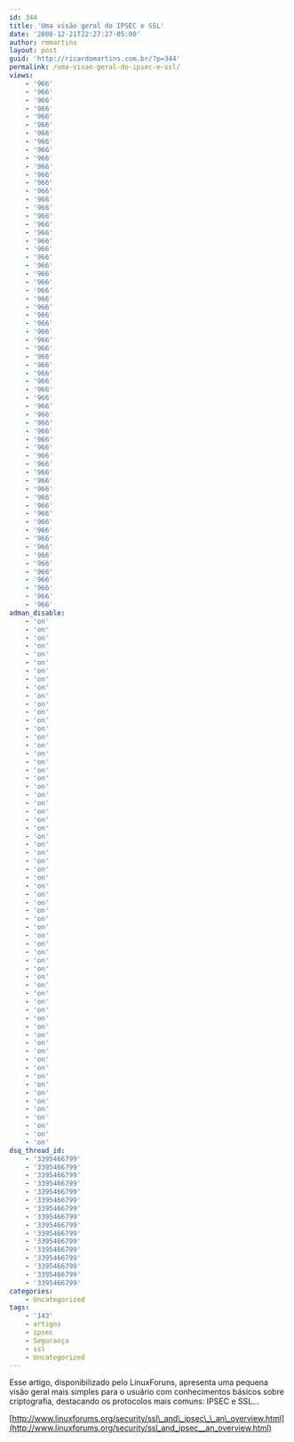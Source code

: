```yaml
---
id: 344
title: 'Uma visão geral do IPSEC e SSL'
date: '2008-12-21T22:27:27-05:00'
author: rmmartins
layout: post
guid: 'http://ricardomartins.com.br/?p=344'
permalink: /uma-visao-geral-do-ipsec-e-ssl/
views:
    - '966'
    - '966'
    - '966'
    - '966'
    - '966'
    - '966'
    - '966'
    - '966'
    - '966'
    - '966'
    - '966'
    - '966'
    - '966'
    - '966'
    - '966'
    - '966'
    - '966'
    - '966'
    - '966'
    - '966'
    - '966'
    - '966'
    - '966'
    - '966'
    - '966'
    - '966'
    - '966'
    - '966'
    - '966'
    - '966'
    - '966'
    - '966'
    - '966'
    - '966'
    - '966'
    - '966'
    - '966'
    - '966'
    - '966'
    - '966'
    - '966'
    - '966'
    - '966'
    - '966'
    - '966'
    - '966'
    - '966'
    - '966'
    - '966'
    - '966'
    - '966'
    - '966'
    - '966'
    - '966'
    - '966'
    - '966'
    - '966'
    - '966'
    - '966'
    - '966'
    - '966'
    - '966'
    - '966'
    - '966'
adman_disable:
    - 'on'
    - 'on'
    - 'on'
    - 'on'
    - 'on'
    - 'on'
    - 'on'
    - 'on'
    - 'on'
    - 'on'
    - 'on'
    - 'on'
    - 'on'
    - 'on'
    - 'on'
    - 'on'
    - 'on'
    - 'on'
    - 'on'
    - 'on'
    - 'on'
    - 'on'
    - 'on'
    - 'on'
    - 'on'
    - 'on'
    - 'on'
    - 'on'
    - 'on'
    - 'on'
    - 'on'
    - 'on'
    - 'on'
    - 'on'
    - 'on'
    - 'on'
    - 'on'
    - 'on'
    - 'on'
    - 'on'
    - 'on'
    - 'on'
    - 'on'
    - 'on'
    - 'on'
    - 'on'
    - 'on'
    - 'on'
    - 'on'
    - 'on'
    - 'on'
    - 'on'
    - 'on'
    - 'on'
    - 'on'
    - 'on'
    - 'on'
    - 'on'
    - 'on'
    - 'on'
    - 'on'
    - 'on'
    - 'on'
    - 'on'
dsq_thread_id:
    - '3395466799'
    - '3395466799'
    - '3395466799'
    - '3395466799'
    - '3395466799'
    - '3395466799'
    - '3395466799'
    - '3395466799'
    - '3395466799'
    - '3395466799'
    - '3395466799'
    - '3395466799'
    - '3395466799'
    - '3395466799'
    - '3395466799'
    - '3395466799'
categories:
    - Uncategorized
tags:
    - '143'
    - artigos
    - ipsec
    - Segurança
    - ssl
    - Uncategorized
---
```


Esse artigo, disponibilizado pelo LinuxForuns, apresenta uma pequena visão geral mais simples para o usuário com conhecimentos básicos sobre criptografia, destacando os protocolos mais comuns: IPSEC e SSL…

[http://www.linuxforums.org/security/ssl\_and\_ipsec\_\_an\_overview.html](http://www.linuxforums.org/security/ssl_and_ipsec__an_overview.html)
